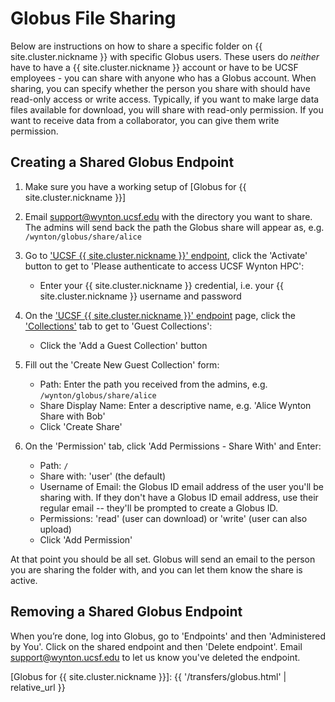 # Globus File Sharing

Below are instructions on how to share a specific folder on {{ site.cluster.nickname }} with specific Globus users.  These users do _neither_ have to have a {{ site.cluster.nickname }} account or have to be UCSF employees - you can share with anyone who has a Globus account.  When sharing, you can specify whether the person you share with should have read-only access or write access.  Typically, if you want to make large data files available for download, you will share with read-only permission.  If you want to receive data from a collaborator, you can give them write permission. 


## Creating a Shared Globus Endpoint

1. Make sure you have a working setup of [Globus for {{ site.cluster.nickname }}]

2. Email [support@wynton.ucsf.edu] with the directory you want to share.
   The admins will send back the path the Globus share will appear as, e.g. `/wynton/globus/share/alice`

3. Go to ['UCSF {{ site.cluster.nickname }}' endpoint], click the 'Activate' button to get to 'Please authenticate to access UCSF Wynton HPC':
   * Enter your {{ site.cluster.nickname }} credential, i.e. your {{ site.cluster.nickname }} username and password

3. On the ['UCSF {{ site.cluster.nickname }}' endpoint] page, click the ['Collections'] tab to get to 'Guest Collections':
   * Click the 'Add a Guest Collection' button

6. Fill out the 'Create New Guest Collection' form:
   * Path: Enter the path you received from the admins, e.g. `/wynton/globus/share/alice`
   * Share Display Name: Enter a descriptive name, e.g. 'Alice Wynton Share with Bob'
   * Click 'Create Share'
   
7. On the 'Permission' tab, click 'Add Permissions - Share With' and Enter:
   * Path: `/`
   * Share with: 'user' (the default)
   * Username of Email: the Globus ID email address of the user you'll be sharing with.  If they don't have a Globus ID email address, use their regular email -- they'll be prompted to create a Globus ID.
   * Permissions: 'read' (user can download) or 'write' (user can also upload)
   * Click 'Add Permission'

At that point you should be all set.  Globus will send an email to the person you are sharing the folder with, and you can let them know the share is active.


## Removing a Shared Globus Endpoint

When you’re done, log into Globus, go to 'Endpoints' and then 'Administered by You'. Click on the shared endpoint and then 'Delete endpoint'.  Email [support@wynton.ucsf.edu] to let us know you've deleted the endpoint.


[support@wynton.ucsf.edu]: mailto:support@wynton.ucsf.edu

[Globus]: https://www.globus.org/
[Globus Connect Personal]: https://www.globus.org/globus-connect-personal
[Globus Connect Personal (GCP) endpoint]: https://app.globus.org/file-manager/gcp
['UCSF {{ site.cluster.nickname }}' endpoint]: https://app.globus.org/file-manager/collections/1dd9beaa-14b7-11eb-abe2-0213fe609573/overview
['Collections']: https://app.globus.org/file-manager/collections/1dd9beaa-14b7-11eb-abe2-0213fe609573/shares

[Globus for {{ site.cluster.nickname }}]: {{ '/transfers/globus.html' | relative_url }}
